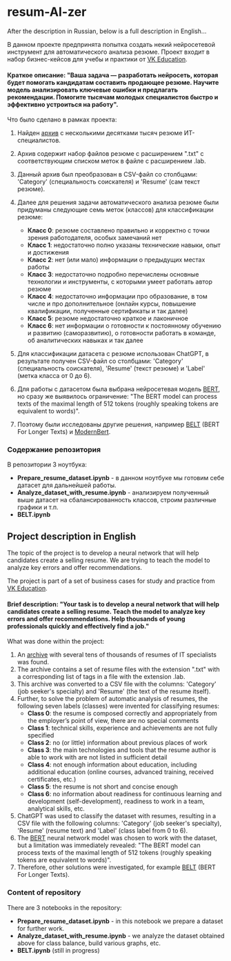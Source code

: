 # resum-AI-zer

After the description in Russian, below is a full description in English...

В данном проекте предпринята попытка создать некий нейросетевой инструмент для автоматического анализа резюме.
Проект входит в набор бизнес-кейсов для учебы и практики от [VK Education](https://education.vk.company/education_projects).

#### Краткое описание: "Ваша задача — разработать нейросеть, которая будет помогать кандидатам составить продающее резюме. Научите модель анализировать ключевые ошибки и предлагать рекомендации. Помогите тысячам молодых специалистов быстро и эффективно устроиться на работу".
Что было сделано в рамках проекта:
1. Найден [архив](https://github.com/florex/resume_corpus) с несколькими десятками тысяч резюме ИТ-специалистов.
2. Архив содержит набор файлов резюме с расширением ".txt" с соответствующим списком меток в файле с расширением .lab.
3. Данный архив был преобразован в CSV-файл со столбцами: 'Category' (специальность соискателя) и 'Resume' (сам текст резюме).
4. Далее для решения задачи автоматического анализа резюме были придуманы следующие семь меток (классов) для классификации резюме:
    - **Класс 0**: резюме составлено правильно и корректно с точки зрения работодателя, особых замечаний нет
    - **Класс 1**: недостаточно полно указаны технические навыки, опыт и достижения
    - **Класс 2**: нет (или мало) информации о предыдущих местах работы
    - **Класс 3**: недостаточно подробно перечислены основные технологии и инструменты, с которыми умеет работать автор резюме
    - **Класс 4**: недостаточно информации про образование, в том числе и про дополнительное (онлайн курсы, повышение квалификации, полученные сертификаты и так далее)
    - **Класс 5**: резюме недостаточно краткое и лаконичное
    - **Класс 6**: нет информации о готовности к постоянному обучению и развитию (саморазвитию), о готовности работать в команде, об аналитических навыках и так далее
 
5. Для классификации датасета с резюме использован ChatGPT, в результате получен CSV-файл со столбцами: 'Category' (специальность соискателя), 'Resume' (текст резюме) и 'Label' (метка класса от 0 до 6). 
6. Для работы с датасетом была выбрана нейросетевая модель [BERT](https://github.com/google-research/bert), но сразу же выявилось ограничение: "The BERT model can process texts of the maximal length of 512 tokens (roughly speaking tokens are equivalent to words)".
7. Поэтому были исследованы другие решения, например [BELT](https://github.com/mim-solutions/bert_for_longer_texts) (BERT For Longer Texts) и [ModernBert](https://unfoldai.com/modernbert/).

### Содержание репозитория
В репозитории 3 ноутбука:
- **Prepare_resume_dataset.ipynb** - в данном ноутбуке мы готовим себе датасет для дальнейшей работы.
- **Analyze_dataset_with_resume.ipynb** - анализируем полученный выше датасет на сбалансированность классов, строим различные графики и т.п.
- **BELT.ipynb** 



## Project description in English
The topic of the project is to develop a neural network that will help candidates create a selling resume. We are trying to teach the model to analyze key errors and offer recommendations.


The project is part of a set of business cases for study and practice from [VK Education](https://education.vk.company/education_projects).

#### Brief description: "Your task is to develop a neural network that will help candidates create a selling resume. Teach the model to analyze key errors and offer recommendations. Help thousands of young professionals quickly and effectively find a job."
What was done within the project:
1. An [archive](https://github.com/florex/resume_corpus) with several tens of thousands of resumes of IT specialists was found.
2. The archive contains a set of resume files with the extension ".txt" with a corresponding list of tags in a file with the extension .lab.
3. This archive was converted to a CSV file with the columns: 'Category' (job seeker's specialty) and 'Resume' (the text of the resume itself).
4. Further, to solve the problem of automatic analysis of resumes, the following seven labels (classes) were invented for classifying resumes:
    - **Class 0**: the resume is composed correctly and appropriately from the employer’s point of view, there are no special comments
    - **Class 1**: technical skills, experience and achievements are not fully specified
    - **Class 2**: no (or little) information about previous places of work
    - **Class 3**: the main technologies and tools that the resume author is able to work with are not listed in sufficient detail
    - **Class 4**: not enough information about education, including additional education (online courses, advanced training, received certificates, etc.)
    - **Class 5**: the resume is not short and concise enough
    - **Class 6**: no information about readiness for continuous learning and development (self-development), readiness to work in a team, analytical skills, etc.
5. ChatGPT was used to classify the dataset with resumes, resulting in a CSV file with the following columns: 'Category' (job seeker's specialty), 'Resume' (resume text) and 'Label' (class label from 0 to 6).
6. The [BERT](https://github.com/google-research/bert) neural network model was chosen to work with the dataset, but a limitation was immediately revealed: "The BERT model can process texts of the maximal length of 512 tokens (roughly speaking tokens are equivalent to words)".
7. Therefore, other solutions were investigated, for example [BELT](https://github.com/mim-solutions/bert_for_longer_texts) (BERT For Longer Texts).

### Content of repository
There are 3 notebooks in the repository:
- **Prepare_resume_dataset.ipynb** - in this notebook we prepare a dataset for further work.
- **Analyze_dataset_with_resume.ipynb** - we analyze the dataset obtained above for class balance, build various graphs, etc.
- **BELT.ipynb** (still in progress)